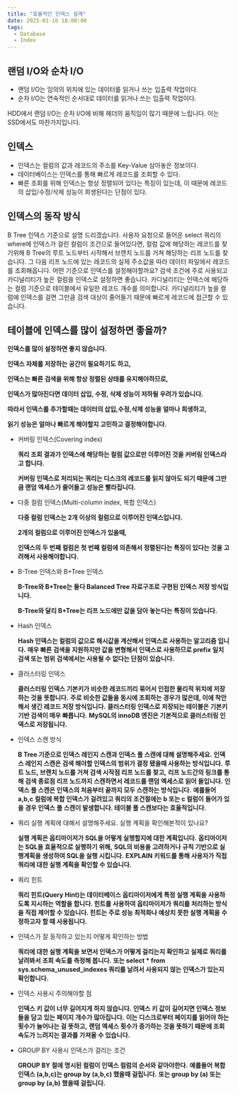 ```yaml
---
title: "효율적인 인덱스 설계"
date: 2025-01-16 18:00:00
tags: 
  - Database
  - Index
---
```


## 랜덤 I/O와 순차 I/O
- 랜덤 I/O는 임의의 위치에 있는 데이터를 읽거나 쓰는 입출력 작업이다.
- 순차 I/O는 연속적인 순서대로 데이터를 읽거나 쓰는 입출력 작업이다.

HDD에서 랜덤 I/O는 순차 I/O에 비해 헤더의 움직임이 많기 때문에 느립니다. 이는 SSD에서도 마찬가지입니다.

## 인덱스
- 인덱스는 컬럼의 값과 레코드의 주소를 Key-Value 삼아놓은 정보이다.
- 데이터베이스는 인덱스를 통해 빠르게 레코드를 조회할 수 있다. 
- 빠른 조회를 위해 인덱스는 항상 정렬되어 있다는 특징이 있는데, 이 때문에 레코드의 삽입/수정/삭제 성능이 희생된다는 단점이 있다.

## 인덱스의 동작 방식
B Tree 인덱스 기준으로 설명 드리겠습니다.
사용자 요청으로 들어온 select 쿼리의 where에 인덱스가 걸린 컬럼이 조건으로 들어있다면,
컬럼 값에 해당하는 레코드를 찾기위해 B Tree의 루트 노드부터 시작해서 브랜치 노드를 거쳐 해당하는 리프 노드를 찾습니다.
그 다음 리프 노드에 있는 레코드의 실제 주소값을 따라 데이터 파일에서 레코드를 조회해옵니다. 
어떤 기준으로 인덱스를 설정해야할까요?
검색 조건에 주로 사용되고 카디널리티가 높은 컬럼을 인덱스로 설정하면 좋습니다.
카디널리티는 인덱스에 해당하는 컬럼 기준으로 테이블에서 유일한 레코드 개수를 의미합니다.
카디널리티가 높을 컬럼에 인덱스를 걸면 그만큼 검색 대상이 줄어들기 때문에 빠르게 레코드에 접근할 수 있습니다.

## 테이블에 인덱스를 많이 설정하면 좋을까?

  **인덱스를 많이 설정하면 좋지 않습니다.**

  **인덱스 자체를 저장하는 공간이 필요하기도 하고,**

  **인덱스는 빠른 검색을 위해 항상 정렬된 상태를 유지해야하므로,**

  **인덱스가 많아진다면 데이터 삽입, 수정, 삭제 성능이 저하될 우려가 있습니다.**

  **따라서 인덱스를 추가할때는 데이터의 삽입,수정,삭제 성능을 얼마나 희생하고,**

  **읽기 성능은 얼마나 빠르게 해야할지 고민하고 결정해야합니다.**

- 커버링 인덱스(Covering index)

  **쿼리 조회 결과가 인덱스에 해당하는 컬럼 값으로만 이루어진 것을 커버링 인덱스라고 합니다.**

  **커버링 인덱스로 처리되는 쿼리는 디스크의 레코드를 읽지 않아도 되기 때문에 그만큼 랜덤 엑세스가 줄어들고 성능은 빨라집니다.**

- 다중 컬럼 인덱스(Multi-column index, 복합 인덱스)

  **다중 컬럼 인덱스는 2개 이상의 컬럼으로 이루어진 인덱스입니다.**

  **2개의 컬럼으로 이루어진 인덱스가 있을때,**

  **인덱스의 두 번째 컬럼은 첫 번째 컬럼에 의존해서 정렬된다는 특징이 있다는 것을 고려해서 사용해야합니다.**

- B-Tree 인덱스와 B+Tree 인덱스

  **B-Tree와 B+Tree는 둘다 Balanced Tree 자료구조로 구현된 인덱스 저장 방식입니다.**

  **B-Tree와 달리 B+Tree는 리프 노드에만 값을 담아 놓는다는 특징이 있습니다.**

- Hash 인덱스

  **Hash 인덱스는 컬럼의 값으로 해시값을 계산해서 인덱스로 사용하는 알고리즘 입니다.**
  **매우 빠른 검색을 지원하지만 값을 변형해서 인덱스로 사용하므로 prefix 일치 검색 또는 범위 검색에서는 사용될 수 없다는 단점이 있습니다.**

- 클러스터링 인덱스

  **클러스터링 인덱스 기본키가 비슷한 레코드끼리 묶어서 인접한 물리적 위치에 저장하는 것을 뜻합니다.**
  **주로 비슷한 값들을 동시에 조회하는 경우가 많은데, 이에 착안해서 생긴 레코드 저장 방식입니다.**
  **클러스터링 인덱스로 저장되는 테이블은 기본키 기반 검색이 매우 빠릅니다.**
  **MySQL의 innoDB 엔진은 기본적으로 클러스터링 인덱스로 저장됩니다.**

- 인덱스 스캔 방식

  **B Tree 기준으로 인덱스 레인지 스캔과 인덱스 풀 스캔에 대해 설명해주세요.**
  **인덱스 레인지 스캔은 검색 해야할 인덱스의 범위가 결정 됐을때 사용하는 방식입니다.**
  **루트 노드, 브랜치 노드를 거쳐 검색 시작점 리프 노드를 찾고,**
  **리프 노드간의 링크를 통해 검색 종료점 리프 노드까지 스캔하면서 레코드를 랜덤 엑세스로 읽어 들입니다.**
  **인덱스 풀 스캔은 인덱스의 처음부터 끝까지 모두 스캔하는 방식입니다.**
  **예를들어 a,b,c 컬럼에 복합 인덱스가 걸려있고 쿼리의 조건절에는 b 또는 c 컬럼이 들어가 있을 경우 인덱스 풀 스캔이 발생합니다. 테이블 풀 스캔보다는 효율적입니다.**

- 쿼리 실행 계획에 대해서 설명해주세요. 실행 계획을 확인해본적이 있나요?

  **실행 계획은 옵티마이저가 SQL을 어떻게 실행할지에 대한 계획입니다.**
  **옵티마이저는 SQL을 효율적으로 실행하기 위해,**
  **SQL의 비용을 고려하거나 규칙 기반으로 실행계획을 생성하여 SQL을 실행 시킵니다.**
  **EXPLAIN 키워드를 통해 사용자가 직접 쿼리에 대한 실행 계획을 확인할 수 있습니다.**

- 쿼리 힌트

  **쿼리 힌트(Query Hint)는 데이터베이스 옵티마이저에게 특정 실행 계획을 사용하도록 지시하는 역할을 합니다. 힌트를 사용하여 옵티마이저가 쿼리를 처리하는 방식을 직접 제어할 수 있습니다. 힌트는 주로 성능 최적화나 예상치 못한 실행 계획을 수정하고자 할 때 사용됩니다.**

- 인덱스가 잘 동작하고 있는지 어떻게 확인하는 방법

  **쿼리에 대한 실행 계획을 보면서 인덱스가 어떻게 걸리는지 확인하고 실제로 쿼리를 날려봐서 조회 속도를 측정해 봅니다.**
  **또는 select * from sys.schema_unused_indexes 쿼리를 날려서 사용되지 않는 인덱스가 있는지 확인합니다.**

- 인덱스 사용시 주의해야할 점

  **인덱스 키 값이 너무 길어지게 하지 않습니다.**
  **인덱스 키 값이 길어지면 인덱스 정보들을 담고 있는 페이지 개수가 많아집니다.**
  **이는 디스크로부터 페이지를 읽어야 하는 횟수가 늘어나는 걸 뜻하고,**
  **랜덤 엑세스 횟수가 증가하는 것을 뜻하기 때문에 조회 속도가 느려지는 결과를 가져올 수 있습니다.**

- GROUP BY 사용시 인덱스가 걸리는 조건

  **GROUP BY 절에 명시된 컬럼이 인덱스 컬럼의 순서와 같아야한다.**
  **예를들어 복합 인덱스 (a,b,c)는 group by (a,b,c) 했을때 걸립니다.**
  **또는 group by (a) 또는 group by (a,b) 했을때 걸립니다.**